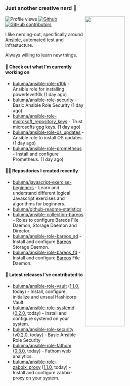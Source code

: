 ### Just another creative nerd 👋


![Profile views](https://gpvc.arturio.dev/buluma) <a href="https://gitstats.me/buluma">
  <img align="right" src="https://github-readme-stats.vercel.app/api?username=buluma&theme=gotham&show_icons=true" width="50%"/>
</a>
[![Github](https://img.shields.io/badge/-buluma-black?style=flat&labelColor=black&logo=github&logoColor=white&include_all_commits=true&count_private=true)](https://gitstats.me/buluma)
[![GitHub contributors](https://img.shields.io/github/contributors/buluma/badges.svg)](https://GitHub.com/buluma/badges/graphs/contributors/)

I like nerding-out, specifically around [Ansible](https://github.com/ansible/ansible), automated test and infrastucture.

Always willing to learn new things.

#### 👷 Check out what I'm currently working on

- [buluma/ansible-role-p10k](https://github.com/buluma/ansible-role-p10k) - Ansible role for installing powerlevel10k (1 day ago)
- [buluma/ansible-role-security](https://github.com/buluma/ansible-role-security) - Basic Ansible Role Security (1 day ago)
- [buluma/ansible-role-microsoft_repository_keys](https://github.com/buluma/ansible-role-microsoft_repository_keys) - Trust microsofts gpg keys. (1 day ago)
- [buluma/ansible-role-os_updates](https://github.com/buluma/ansible-role-os_updates) - Ansible role to install OS updates. (1 day ago)
- [buluma/ansible-role-prometheus](https://github.com/buluma/ansible-role-prometheus) - Install and configure Prometheus. (1 day ago)

#### 👨‍💻 Repositories I created recently

- [buluma/javascript-exercise-beginners](https://github.com/buluma/javascript-exercise-beginners) - Learn and understand different logical Javascript exercises and algorithms for beginners.
- [buluma/github-readme-statistics](https://github.com/buluma/github-readme-statistics)
- [buluma/ansible-collection-bareos](https://github.com/buluma/ansible-collection-bareos) - Roles to configure Bareos File Daemon, Storage Daemon and Director.
- [buluma/ansible-role-bareos_sd](https://github.com/buluma/ansible-role-bareos_sd) - Install and configure [Bareos](https://www.bareos.com/) Storage Daemon.
- [buluma/ansible-role-bareos_fd](https://github.com/buluma/ansible-role-bareos_fd) - Install and configure [Bareos](https://www.bareos.com/) File Daemon.

#### 🚀 Latest releases I've contributed to

- [buluma/ansible-role-vault](https://github.com/buluma/ansible-role-vault) ([1.1.0](https://github.com/buluma/ansible-role-vault/releases/tag/1.1.0), today) - Install, configure, initialize and unseal Hashicorp Vault.
- [buluma/ansible-role-systemd](https://github.com/buluma/ansible-role-systemd) ([0.2.0](https://github.com/buluma/ansible-role-systemd/releases/tag/0.2.0), today) - Install and configure systemd on your system.
- [buluma/ansible-role-security](https://github.com/buluma/ansible-role-security) ([v0.2.0](https://github.com/buluma/ansible-role-security/releases/tag/v0.2.0), today) - Basic Ansible Role Security
- [buluma/ansible-role-fathom](https://github.com/buluma/ansible-role-fathom) ([0.3.0](https://github.com/buluma/ansible-role-fathom/releases/tag/0.3.0), today) - Fathom web analytics.
- [buluma/ansible-role-zabbix_proxy](https://github.com/buluma/ansible-role-zabbix_proxy) ([1.1.0](https://github.com/buluma/ansible-role-zabbix_proxy/releases/tag/1.1.0), today) - Install and configure zabbix-proxy on your system.


